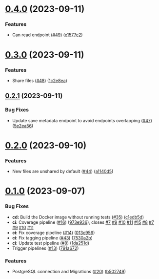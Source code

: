 # [0.4.0](https://github.com/hawks-atlanta/metadata-scala/compare/v0.3.0...v0.4.0) (2023-09-11)


### Features

* Can read endpoint ([#49](https://github.com/hawks-atlanta/metadata-scala/issues/49)) ([e1577c2](https://github.com/hawks-atlanta/metadata-scala/commit/e1577c26ede19cf8160fc828ec4ef45bea2663ab))



# [0.3.0](https://github.com/hawks-atlanta/metadata-scala/compare/v0.2.1...v0.3.0) (2023-09-11)


### Features

* Share files ([#48](https://github.com/hawks-atlanta/metadata-scala/issues/48)) ([1c2e8ea](https://github.com/hawks-atlanta/metadata-scala/commit/1c2e8ea772c7c0ae51e17ab143f7f581cace8f34))



## [0.2.1](https://github.com/hawks-atlanta/metadata-scala/compare/v0.2.0...v0.2.1) (2023-09-11)


### Bug Fixes

* Update save metadata endpoint to avoid endpoints overlapping ([#47](https://github.com/hawks-atlanta/metadata-scala/issues/47)) ([5e2ea56](https://github.com/hawks-atlanta/metadata-scala/commit/5e2ea56fac46705a9c77a7a2c13a3379391b0800))



# [0.2.0](https://github.com/hawks-atlanta/metadata-scala/compare/v0.1.0...v0.2.0) (2023-09-10)


### Features

* New files are unshared by default ([#44](https://github.com/hawks-atlanta/metadata-scala/issues/44)) ([a1140d5](https://github.com/hawks-atlanta/metadata-scala/commit/a1140d5c8767278defc5e767c3c3eb87271ba81b))



# [0.1.0](https://github.com/hawks-atlanta/metadata-scala/compare/1da251d344ba2f8af61efa8a339716672abec56f...v0.1.0) (2023-09-07)


### Bug Fixes

* **cd:** Build the Docker image without running tests ([#35](https://github.com/hawks-atlanta/metadata-scala/issues/35)) ([c1edb5d](https://github.com/hawks-atlanta/metadata-scala/commit/c1edb5d596dc573d467704d25ad93ee5f568b900))
* **ci:** Coverage pipeline ([#16](https://github.com/hawks-atlanta/metadata-scala/issues/16)) ([973e936](https://github.com/hawks-atlanta/metadata-scala/commit/973e936759affd769f80b900d02924422e2de698)), closes [#7](https://github.com/hawks-atlanta/metadata-scala/issues/7) [#9](https://github.com/hawks-atlanta/metadata-scala/issues/9) [#10](https://github.com/hawks-atlanta/metadata-scala/issues/10) [#11](https://github.com/hawks-atlanta/metadata-scala/issues/11) [#15](https://github.com/hawks-atlanta/metadata-scala/issues/15) [#8](https://github.com/hawks-atlanta/metadata-scala/issues/8) [#7](https://github.com/hawks-atlanta/metadata-scala/issues/7) [#9](https://github.com/hawks-atlanta/metadata-scala/issues/9) [#10](https://github.com/hawks-atlanta/metadata-scala/issues/10) [#11](https://github.com/hawks-atlanta/metadata-scala/issues/11)
* **ci:** Fix coverage pipeline ([#14](https://github.com/hawks-atlanta/metadata-scala/issues/14)) ([013c956](https://github.com/hawks-atlanta/metadata-scala/commit/013c956ab386707a9db33f76a376dad6c1130cd2))
* **ci:** Fix tagging pipeline ([#43](https://github.com/hawks-atlanta/metadata-scala/issues/43)) ([7530a2b](https://github.com/hawks-atlanta/metadata-scala/commit/7530a2bdd9ff3bb7b146b1e6e9e48b876ea830b5))
* **ci:** Update test pipeline ([#8](https://github.com/hawks-atlanta/metadata-scala/issues/8)) ([1da251d](https://github.com/hawks-atlanta/metadata-scala/commit/1da251d344ba2f8af61efa8a339716672abec56f))
* Trigger pipelines ([#13](https://github.com/hawks-atlanta/metadata-scala/issues/13)) ([791a672](https://github.com/hawks-atlanta/metadata-scala/commit/791a672b646753bb42a7aedaa20de30e44e05c1f))


### Features

* PostgreSQL connection and Migrations ([#20](https://github.com/hawks-atlanta/metadata-scala/issues/20)) ([b502749](https://github.com/hawks-atlanta/metadata-scala/commit/b502749d51d3149d585972f8d19bc6f4c19b7fbc))



